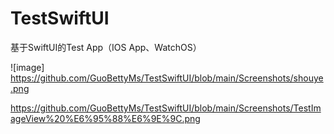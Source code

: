 # TestSwiftUI
基于SwiftUI的Test App（IOS App、WatchOS）


![image]
https://github.com/GuoBettyMs/TestSwiftUI/blob/main/Screenshots/shouye.png

https://github.com/GuoBettyMs/TestSwiftUI/blob/main/Screenshots/TestImageView%20%E6%95%88%E6%9E%9C.png
